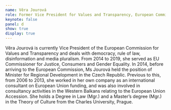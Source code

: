 ```yaml
---
name: Věra Jourová
role: Former Vice President for Values and Transparency, European Commission
keynote: false
panel: d
show: true
display: true
---
```


Věra Jourová is currently Vice President of the European Commission for Values and Transparency and deals with democracy, rule of law, disinformation and media pluralism. From 2014 to 2019, she served as EU Commissioner for Justice, Consumers and Gender Equality. In 2014, before arriving to the European Commission, Ms Jourová held the position of Minister for Regional Development in the Czech Republic. Previous to this, from 2006 to 2013, she worked in her own company as an international consultant on European Union funding, and was also involved in consultancy activities in the Western Balkans relating to the European Union Accession. She holds a Degree in Law (Mgr.) and a Master’s degree (Mgr.) in the Theory of Culture from the Charles University, Prague.
